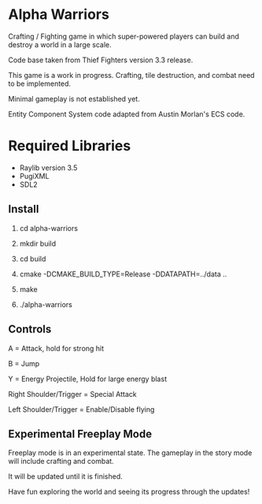 # Alpha Warriors


Crafting / Fighting game in which super-powered players can build and destroy a world in a large scale.

Code base taken from Thief Fighters version 3.3 release.

This game is a work in progress. 
Crafting, tile destruction, and combat need to be implemented.

Minimal gameplay is not established yet.

Entity Component System code adapted from Austin Morlan's ECS code.



# Required Libraries

- Raylib version 3.5
- PugiXML
- SDL2

## Install

1. cd alpha-warriors

2. mkdir build

3. cd build

4. cmake -DCMAKE_BUILD_TYPE=Release -DDATAPATH=../data ..

5. make

6. ./alpha-warriors

## Controls

A = Attack, hold for strong hit

B = Jump

Y = Energy Projectile, Hold for large energy blast

Right Shoulder/Trigger = Special Attack

Left Shoulder/Trigger = Enable/Disable flying




## Experimental Freeplay Mode

Freeplay mode is in an experimental state. The gameplay in the story mode will include crafting and combat.

It will be updated until it is finished. 

Have fun exploring the world and seeing its progress through the updates!
